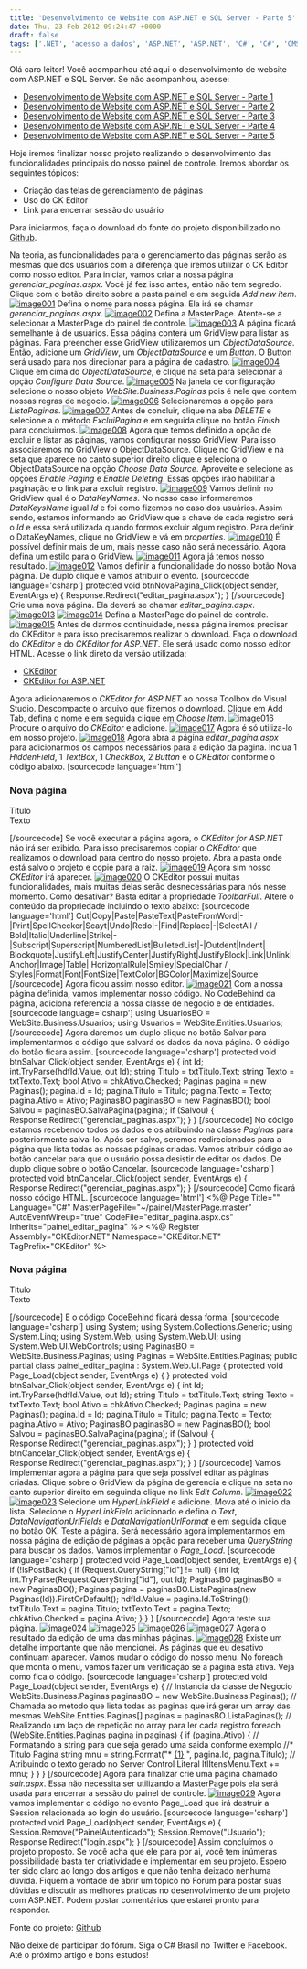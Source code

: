 ```yaml
---
title: 'Desenvolvimento de Website com ASP.NET e SQL Server - Parte 5'
date: Thu, 23 Feb 2012 09:24:47 +0000
draft: false
tags: ['.NET', 'acesso a dados', 'ASP.NET', 'ASP.NET', 'C#', 'C#', 'CMS', 'Content Management Systems', 'CSS', 'Desenvolver website', 'Desenvolvimento de Website', 'N-Camadas', 'N-Tier', 'Sistema de gerenciamento de conteúdo', 'Sql Server', 'SQL Server', 'System.Data.OleDb', 'System.Data.SqlClient', 'Visual Studio', 'Visual Studio']
---
```


Olá caro leitor! Você acompanhou até aqui o desenvolvimento de website com ASP.NET e SQL Server. Se não acompanhou, acesse:

*   [Desenvolvimento de Website com ASP.NET e SQL Server - Parte 1](https://raphaelcardoso.com.br/desenvolvimento-de-website-com-asp-net-e-sql-server-parte-1/ "Desenvolvimento de Website com ASP.NET e SQL Server – Parte 1")
*   [Desenvolvimento de Website com ASP.NET e SQL Server - Parte 2](https://raphaelcardoso.com.br/desenvolvimento-de-website-com-asp-net-e-sql-server-parte-2/ "Desenvolvimento de Website com ASP.NET e SQL Server – Parte 2")
*   [Desenvolvimento de Website com ASP.NET e SQL Server - Parte 3](https://raphaelcardoso.com.br/desenvolvimento-de-website-com-asp-net-e-sql-server-parte-3/ "Desenvolvimento de Website com ASP.NET e SQL Server – Parte 3")
*   [Desenvolvimento de Website com ASP.NET e SQL Server - Parte 4](https://raphaelcardoso.com.br/desenvolvimento-de-website-com-asp-net-e-sql-server-parte-4/ "Desenvolvimento de Website com ASP.NET e SQL Server – Parte 4")
*   [Desenvolvimento de Website com ASP.NET e SQL Server - Parte 5](https://raphaelcardoso.com.br/desenvolvimento-de-website-com-asp-net-e-sql-server-parte-5/ "Desenvolvimento de Website com ASP.NET e SQL Server – Parte 5")

Hoje iremos finalizar nosso projeto realizando o desenvolvimento das funcionalidades principais do nosso painel de controle. Iremos abordar os seguintes tópicos:

*   Criação das telas de gerenciamento de páginas
*   Uso do CK Editor
*   Link para encerrar sessão do usuário

Para iniciarmos, faça o download do fonte do projeto disponibilizado no [Github](https://github.com/csharpbrasil/projeto-website-aspnet).

Na teoria, as funcionalidades para o gerenciamento das páginas serão as mesmas que dos usuários com a diferença que iremos utilizar o CK Editor como nosso editor. Para iniciar, vamos criar a nossa página _gerenciar\_paginas.aspx_. Você já fez isso antes, então não tem segredo. Clique com o botão direito sobre a pasta painel e em seguida _Add new item_. [![](https://raphaelcardoso.com.br/wp-content/uploads/2012/02/image0012-300x265.jpg "image001")](https://raphaelcardoso.com.br/wp-content/uploads/2012/02/image0012.jpg) Defina o nome para nossa página. Ela irá se chamar _gerenciar\_paginas.aspx_. [![](https://raphaelcardoso.com.br/wp-content/uploads/2012/02/image0022-300x185.jpg "image002")](https://raphaelcardoso.com.br/wp-content/uploads/2012/02/image0022.jpg) Defina a MasterPage. Atente-se a selecionar a MasterPage do painel de controle. [![](https://raphaelcardoso.com.br/wp-content/uploads/2012/02/image0032-300x183.jpg "image003")](https://raphaelcardoso.com.br/wp-content/uploads/2012/02/image0032.jpg) A página ficará semelhante à de usuários. Essa página conterá um GridView para listar as páginas. Para preencher esse GridView utilizaremos um _ObjectDataSource_. Então, adicione um _GridView_, um _ObjectDataSource_ e um _Button_. O Button será usado para nos direcionar para a página de cadastro. [![](https://raphaelcardoso.com.br/wp-content/uploads/2012/02/image0042-300x161.jpg "image004")](https://raphaelcardoso.com.br/wp-content/uploads/2012/02/image0042.jpg) Clique em cima do _ObjectDataSource_, e clique na seta para selecionar a opção _Configure Data Source_. [![](https://raphaelcardoso.com.br/wp-content/uploads/2012/02/image005-300x97.png "image005")](https://raphaelcardoso.com.br/wp-content/uploads/2012/02/image005.png) Na janela de configuração selecione o nosso objeto _WebSite.Business.Paginas_ pois é nele que contem nossas regras de negocio. [![](https://raphaelcardoso.com.br/wp-content/uploads/2012/02/image0061-300x240.jpg "image006")](https://raphaelcardoso.com.br/wp-content/uploads/2012/02/image0061.jpg) Selecionaremos a opção para _ListaPaginas_. [![](https://raphaelcardoso.com.br/wp-content/uploads/2012/02/image0072-300x240.jpg "image007")](https://raphaelcardoso.com.br/wp-content/uploads/2012/02/image0072.jpg) Antes de concluir, clique na aba _DELETE_ e selecione a o método _ExcluiPagina_ e em seguida clique no botão _Finish_ para concluirmos. [![](https://raphaelcardoso.com.br/wp-content/uploads/2012/02/image0082-300x240.jpg "image008")](https://raphaelcardoso.com.br/wp-content/uploads/2012/02/image0082.jpg) Agora que temos definido a opção de excluir e listar as páginas, vamos configurar nosso GridView. Para isso associaremos no GridView o ObjectDataSource. Clique no GridView e na seta que aparece no canto superior direito clique e seleciona o ObjectDataSource na opção _Choose Data Source_. Aproveite e selecione as opções _Enable Paging_ e _Enable Deleting_. Essas opções irão habilitar a paginação e o link para excluir registro. [![](https://raphaelcardoso.com.br/wp-content/uploads/2012/02/image0092-300x191.jpg "image009")](https://raphaelcardoso.com.br/wp-content/uploads/2012/02/image0092.jpg) Vamos definir no GridView qual é o _DataKeyNames_. No nosso caso informaremos _DataKeysName_ igual _Id_ e foi como fizemos no caso dos usuários. Assim sendo, estamos informando ao GridView que a chave de cada registro será o _Id_ e essa será utilizada quando formos excluir algum registro. Para definir o DataKeyNames, clique no GridView e vá em _properties_. [![](https://raphaelcardoso.com.br/wp-content/uploads/2012/02/image010-156x300.png "image010")](https://raphaelcardoso.com.br/wp-content/uploads/2012/02/image010.png) É possível definir mais de um, mais nesse caso não será necessário. Agora defina um estilo para o GridView. [![](https://raphaelcardoso.com.br/wp-content/uploads/2012/02/image011-300x147.jpg "image011")](https://raphaelcardoso.com.br/wp-content/uploads/2012/02/image011.jpg) Agora já temos nosso resultado. [![](https://raphaelcardoso.com.br/wp-content/uploads/2012/02/image0121-300x161.jpg "image012")](https://raphaelcardoso.com.br/wp-content/uploads/2012/02/image0121.jpg) Vamos definir a funcionalidade do nosso botão Nova página. De duplo clique e vamos atribuir o evento. \[sourcecode language='csharp'\] protected void btnNovaPagina\_Click(object sender, EventArgs e) { Response.Redirect("editar\_pagina.aspx"); } \[/sourcecode\] Crie uma nova página. Ela deverá se chamar _editar\_pagina.aspx_. [![](https://raphaelcardoso.com.br/wp-content/uploads/2012/02/image013-241x300.png "image013")](https://raphaelcardoso.com.br/wp-content/uploads/2012/02/image013.png) [![](https://raphaelcardoso.com.br/wp-content/uploads/2012/02/image0141-300x185.jpg "image014")](https://raphaelcardoso.com.br/wp-content/uploads/2012/02/image0141.jpg) Defina a MasterPage do painel de controle. [![](https://raphaelcardoso.com.br/wp-content/uploads/2012/02/image0151-300x183.jpg "image015")](https://raphaelcardoso.com.br/wp-content/uploads/2012/02/image0151.jpg) Antes de darmos continuidade, nessa página iremos precisar do CKEditor e para isso precisaremos realizar o download. Faça o download do _CKEditor_ e do _CKEditor for ASP.NET_. Ele será usado como nosso editor HTML. Acesse o link direto da versão utilizada:

*   [CKEditor](http://download.cksource.com/CKEditor/CKEditor/CKEditor%203.6.2/ckeditor_3.6.2.zip)
*   [CKEditor for ASP.NET](http://download.cksource.com/CKEditor/CKEditor.NET/CKEditor.NET%203.6.2/ckeditor_aspnet_3.6.2.zip)

Agora adicionaremos o _CKEditor for ASP.NET_ ao nossa Toolbox do Visual Studio. Descompacte o arquivo que fizemos o download. Clique em Add Tab, defina o nome e em seguida clique em _Choose Item_. [![](https://raphaelcardoso.com.br/wp-content/uploads/2012/02/image016-156x300.png "image016")](https://raphaelcardoso.com.br/wp-content/uploads/2012/02/image016.png) Procure o arquivo do _CKEditor_ e adicione. [![](https://raphaelcardoso.com.br/wp-content/uploads/2012/02/image0171-300x215.jpg "image017")](https://raphaelcardoso.com.br/wp-content/uploads/2012/02/image0171.jpg) Agora é só utiliza-lo em nosso projeto. [![](https://raphaelcardoso.com.br/wp-content/uploads/2012/02/image018-278x300.png "image018")](https://raphaelcardoso.com.br/wp-content/uploads/2012/02/image018.png) Agora abra a página _editar\_pagina.aspx_ para adicionarmos os campos necessários para a edição da pagina. Inclua 1 _HiddenField_, 1 _TextBox_, 1 _CheckBox_, 2 _Button_ e o _CKEditor_ conforme o código abaixo. \[sourcecode language='html'\]

### Nova página

  
Titulo  
Texto  

  
\[/sourcecode\] Se você executar a página agora, o _CKEditor for ASP.NET_ não irá ser exibido. Para isso precisaremos copiar o _CKEditor_ que realizamos o download para dentro do nosso projeto. Abra a pasta onde está salvo o projeto e copie para a raiz. [![](https://raphaelcardoso.com.br/wp-content/uploads/2012/02/image0191-300x207.jpg "image019")](https://raphaelcardoso.com.br/wp-content/uploads/2012/02/image0191.jpg) Agora sim nosso _CKEditor_ irá aparecer. [![](https://raphaelcardoso.com.br/wp-content/uploads/2012/02/image0201-300x161.jpg "image020")](https://raphaelcardoso.com.br/wp-content/uploads/2012/02/image0201.jpg) O CKEditor possui muitas funcionalidades, mais muitas delas serão desnecessárias para nós nesse momento. Como desativar? Basta editar a propriedade _ToolbarFull_. Altere o conteúdo da propriedade incluindo o texto abaixo: \[sourcecode language='html'\] Cut|Copy|Paste|PasteText|PasteFromWord|-|Print|SpellChecker|Scayt|Undo|Redo|-|Find|Replace|-|SelectAll / Bold|Italic|Underline|Strike|-|Subscript|Superscript|NumberedList|BulletedList|-|Outdent|Indent| Blockquote|JustifyLeft|JustifyCenter|JustifyRight|JustifyBlock|Link|Unlink|Anchor|Image|Table| HorizontalRule|Smiley|SpecialChar / Styles|Format|Font|FontSize|TextColor|BGColor|Maximize|Source \[/sourcecode\] Agora ficou assim nosso editor. [![](https://raphaelcardoso.com.br/wp-content/uploads/2012/02/image0211-300x161.jpg "image021")](https://raphaelcardoso.com.br/wp-content/uploads/2012/02/image0211.jpg) Com a nossa página definida, vamos implementar nosso código. No CodeBehind da página, adiciona referencia a nossa classe de negocio e de entidades. \[sourcecode language='csharp'\] using UsuariosBO = WebSite.Business.Usuarios; using Usuarios = WebSite.Entities.Usuarios; \[/sourcecode\] Agora daremos um duplo clique no botão Salvar para implementarmos o código que salvará os dados da nova página. O código do botão ficara assim. \[sourcecode language='csharp'\] protected void btnSalvar\_Click(object sender, EventArgs e) { int Id; int.TryParse(hdfId.Value, out Id); string Titulo = txtTitulo.Text; string Texto = txtTexto.Text; bool Ativo = chkAtivo.Checked; Paginas pagina = new Paginas(); pagina.Id = Id; pagina.Titulo = Titulo; pagina.Texto = Texto; pagina.Ativo = Ativo; PaginasBO paginasBO = new PaginasBO(); bool Salvou = paginasBO.SalvaPagina(pagina); if (Salvou) { Response.Redirect("gerenciar\_paginas.aspx"); } } \[/sourcecode\] No código estamos recebendo todos os dados e os atribuindo na classe _Paginas_ para posteriormente salva-lo. Após ser salvo, seremos redirecionados para a página que lista todas as nossas páginas criadas. Vamos atribuir código ao botão cancelar para que o usuário possa desistir de editar os dados. De duplo clique sobre o botão Cancelar. \[sourcecode language='csharp'\] protected void btnCancelar\_Click(object sender, EventArgs e) { Response.Redirect("gerenciar\_paginas.aspx"); } \[/sourcecode\] Como ficará nosso código HTML. \[sourcecode language='html'\] <%@ Page Title="" Language="C#" MasterPageFile="~/painel/MasterPage.master" AutoEventWireup="true" CodeFile="editar\_pagina.aspx.cs" Inherits="painel\_editar\_pagina" %> <%@ Register Assembly="CKEditor.NET" Namespace="CKEditor.NET" TagPrefix="CKEditor" %> 

### Nova página

  
Titulo  
Texto  

  
\[/sourcecode\] E o código CodeBehind ficará dessa forma. \[sourcecode language='csharp'\] using System; using System.Collections.Generic; using System.Linq; using System.Web; using System.Web.UI; using System.Web.UI.WebControls; using PaginasBO = WebSite.Business.Paginas; using Paginas = WebSite.Entities.Paginas; public partial class painel\_editar\_pagina : System.Web.UI.Page { protected void Page\_Load(object sender, EventArgs e) { } protected void btnSalvar\_Click(object sender, EventArgs e) { int Id; int.TryParse(hdfId.Value, out Id); string Titulo = txtTitulo.Text; string Texto = txtTexto.Text; bool Ativo = chkAtivo.Checked; Paginas pagina = new Paginas(); pagina.Id = Id; pagina.Titulo = Titulo; pagina.Texto = Texto; pagina.Ativo = Ativo; PaginasBO paginasBO = new PaginasBO(); bool Salvou = paginasBO.SalvaPagina(pagina); if (Salvou) { Response.Redirect("gerenciar\_paginas.aspx"); } } protected void btnCancelar\_Click(object sender, EventArgs e) { Response.Redirect("gerenciar\_paginas.aspx"); } } \[/sourcecode\] Vamos implementar agora a página para que seja possível editar as páginas criadas. Clique sobre o GridView da página de gerencia e clique na seta no canto superior direito em seguinda clique no link _Edit Column_. [![](https://raphaelcardoso.com.br/wp-content/uploads/2012/02/image0221-300x187.jpg "image022")](https://raphaelcardoso.com.br/wp-content/uploads/2012/02/image0221.jpg) [![](https://raphaelcardoso.com.br/wp-content/uploads/2012/02/image0231-300x230.jpg "image023")](https://raphaelcardoso.com.br/wp-content/uploads/2012/02/image0231.jpg) Selecione um _HyperLinkField_ e adicione. Mova até o inicio da lista. Selecione o _HyperLinkField_ adicionado e defina o _Text_, _DataNavigationUrlFields_ e _DataNavigationUrlFormat_ e em seguida clique no botão OK. Teste a página. Será necessário agora implementarmos em nossa página de edição de páginas a opção para receber uma _QueryString_ para buscar os dados. Vamos implementar o _Page\_Load_. \[sourcecode language='csharp'\] protected void Page\_Load(object sender, EventArgs e) { if (!IsPostBack) { if (Request.QueryString\["id"\] != null) { int Id; int.TryParse(Request.QueryString\["id"\], out Id); PaginasBO paginasBO = new PaginasBO(); Paginas pagina = paginasBO.ListaPaginas(new Paginas(Id)).FirstOrDefault(); hdfId.Value = pagina.Id.ToString(); txtTitulo.Text = pagina.Titulo; txtTexto.Text = pagina.Texto; chkAtivo.Checked = pagina.Ativo; } } } \[/sourcecode\] Agora teste sua página. [![](https://raphaelcardoso.com.br/wp-content/uploads/2012/02/image0241-300x161.jpg "image024")](https://raphaelcardoso.com.br/wp-content/uploads/2012/02/image0241.jpg) [![](https://raphaelcardoso.com.br/wp-content/uploads/2012/02/image0251-300x161.jpg "image025")](https://raphaelcardoso.com.br/wp-content/uploads/2012/02/image0251.jpg) [![](https://raphaelcardoso.com.br/wp-content/uploads/2012/02/image0261-300x161.jpg "image026")](https://raphaelcardoso.com.br/wp-content/uploads/2012/02/image0261.jpg) [![](https://raphaelcardoso.com.br/wp-content/uploads/2012/02/image027-300x161.jpg "image027")](https://raphaelcardoso.com.br/wp-content/uploads/2012/02/image027.jpg) Agora o resultado da edição de uma das minhas páginas. [![](https://raphaelcardoso.com.br/wp-content/uploads/2012/02/image0281-300x161.jpg "image028")](https://raphaelcardoso.com.br/wp-content/uploads/2012/02/image0281.jpg) Existe um detalhe importante que não mencionei. As páginas que eu desativo continuam aparecer. Vamos mudar o código do nosso menu. No foreach que monta o menu, vamos fazer um verificação se a página está ativa. Veja como fica o código. \[sourcecode language='csharp'\] protected void Page\_Load(object sender, EventArgs e) { // Instancia da classe de Negocio WebSite.Business.Paginas paginasBO = new WebSite.Business.Paginas(); // Chamada ao metodo que lista todas as paginas que irá gerar um array das mesmas WebSite.Entities.Paginas\[\] paginas = paginasBO.ListaPaginas(); // Realizando um laço de repetição no array para ler cada registro foreach (WebSite.Entities.Paginas pagina in paginas) { if (pagina.Ativo) { // Formatando a string para que seja gerado uma saida conforme exemplo //*   Titulo Pagina
string mnu = string.Format("*   [{1}](\"pagina.aspx?id={0}\")
", pagina.Id, pagina.Titulo); // Atribuindo o texto gerado no Server Control Literal ltlItensMenu.Text += mnu; } } } \[/sourcecode\] Agora para finalizar crie uma página chamado _sair.aspx_. Essa não necessita ser utilizando a MasterPage pois ela será usada para encerrar a sessão do painel de controle. [![](https://raphaelcardoso.com.br/wp-content/uploads/2012/02/image0291-300x185.jpg "image029")](https://raphaelcardoso.com.br/wp-content/uploads/2012/02/image0291.jpg) Agora vamos implementar o código no evento Page\_Load que irá destruir a Session relacionada ao login do usuário. \[sourcecode language='csharp'\] protected void Page\_Load(object sender, EventArgs e) { Session.Remove("PainelAutenticado"); Session.Remove("Usuario"); Response.Redirect("login.aspx"); } \[/sourcecode\] Assim concluímos o projeto proposto. Se você acha que ele para por ai, você tem inúmeras possibilidade basta ter criatividade e implementar em seu projeto. Espero ter sido claro ao longo dos artigos e que não tenha deixado nenhuma dúvida. Fiquem a vontade de abrir um tópico no Forum para postar suas dúvidas e discutir as melhores praticas no desenvolvimento de um projeto com ASP.NET. Podem postar comentários que estarei pronto para responder.

Fonte do projeto: [Github](https://github.com/csharpbrasil/projeto-website-aspnet)

Não deixe de participar do fórum. Siga o C# Brasil no Twitter e Facebook. Até o próximo artigo e bons estudos!